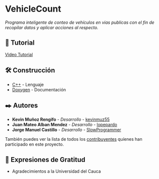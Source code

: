 # VehicleCount
_Programa inteligente de conteo de vehículos en vias publicas con el fin de recopilar datos y aplicar acciones al respecto._

## 🔧 Tutorial

[Video Tutorial](https://drive.google.com/file/d/1wzGo8EonfgMrdjR_OifJFwpfplNEsMsy/view?usp=sharing)

## 🛠️ Construcción

* [C++](https://www.cplusplus.com/) - Lenguaje
* [Doxygen](https://www.doxygen.nl/index.html) - Documentación

## ✒️ Autores

* **Kevin Muñoz Rengifo** - *Desarrollo* - [kevinmuz55](https://github.com/kevinmuz55)
* **Juan Mateo Alban Mendez** - *Desarrollo* - [lopepardo](https://github.com/lopepardo)
* **Jorge Manuel Castillo** - *Desarrollo* - [SlowProgrammer](https://github.com/SlowProgrammer)

También puedes ver la lista de todos los [contribuyentes](https://github.com/kevinmuz55/VehicleCount/contributors) quíenes han participado en este proyecto. 

## 🎁 Expresiones de Gratitud

* Agradecimientos a la Universidad del Cauca
